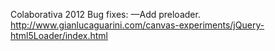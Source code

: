 Colaborativa 2012
Bug fixes:
—Add preloader. http://www.gianlucaguarini.com/canvas-experiments/jQuery-html5Loader/index.html